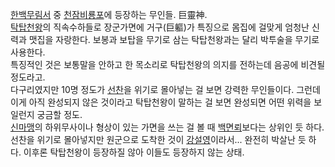 [한백무림서](%ED%95%9C%EB%B0%B1%EB%AC%B4%EB%A6%BC%EC%84%9C.md) 중
[천잠비룡포](%EC%B2%9C%EC%9E%A0%EB%B9%84%EB%A3%A1%ED%8F%AC.md)에 등장하는 무인들. 巨靈神.  
[탁탑천왕](%ED%83%81%ED%83%91%EC%B2%9C%EC%99%95.md)의 직속수하들로 장군가면에 거구(巨軀)가 특징으로
몸집에 걸맞게 엄청난 신력과 맷집을 자랑한다. 보봉과 보탑을 무기로 삼는 탁탑천왕과는 달리 박투술을 무기로 사용한다.  
특징적인 것은 보통말을 안하고 한 목소리로 탁탑천왕의 의지를 전하는데 음공에 비견될 정도라고.  
다구리였지만 10명 정도가 [선찬](%EC%84%A0%EC%B0%AC.md)을 위기로 몰아넣는 걸 보면 강력한 무인들이다. 그런데 이게
아직 완성되지 않은 것이라고 탁탑천왕이 말하는 걸 보면 완성되면 어떤 위력을 보일런지 궁금할 정도.  
[신마맹](%EC%8B%A0%EB%A7%88%EB%A7%B9.md)의 하위무사이나 형상이 있는 가면을 쓰는 걸 볼 때
[백면뢰](%EB%B0%B1%EB%A9%B4%EB%A2%B0.md)보다는 상위인 듯 하다.  
선찬을 위기로 몰아넣지만 원군으로 도착한 것이 [강설영](%EA%B0%95%EC%84%A4%EC%98%81.md)이라서... 완전히
박살난 듯 하다. 이후론 탁탑천왕이 등장하질 않아 이들도 등장하지 않는 상태.

